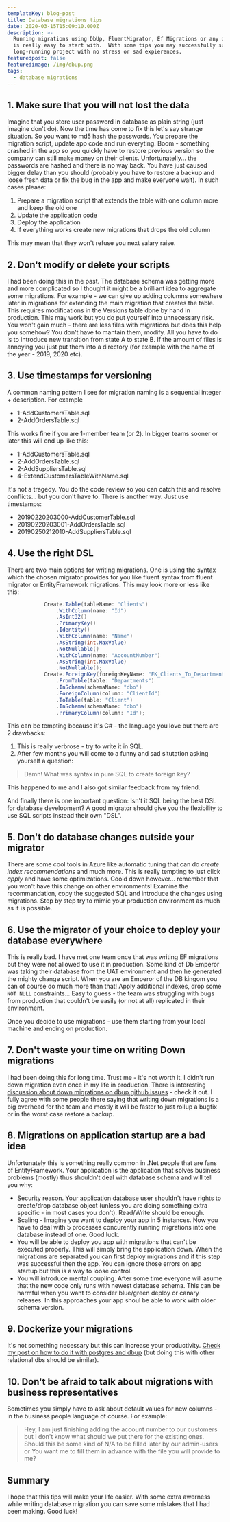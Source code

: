```yaml
---
templateKey: blog-post
title: Database migrations tips
date: 2020-03-15T15:09:10.000Z
description: >-
  Running migrations using DbUp, FluentMigrator, Ef Migrations or any other tool
  is really easy to start with.  With some tips you may successfully survive a
  long-running project with no stress or sad expierences.
featuredpost: false
featuredimage: /img/dbup.png
tags:
  - database migrations
---
```

## 1. Make sure that you will not lost the data
Imagine that you store user password in database as plain string (just imagine don't do). Now the time has come to fix this let's say strange situation. So you want to md5 hash the passwords. You prepare the migration script, update app code and run everyting. Boom - something crashed in the app so you quickly have to restore previous version so the company can still make money on their clients. Unfortunatelly... the passwords are hashed and there is no way back. You have just caused bigger delay than you should (probably you have to restore a backup and loose fresh data or fix the bug in the app and make everyone wait). In such cases please:
1. Prepare a migration script that extends the table with one column more and keep the old one
2. Update the application code
3. Deploy the application
4. If everything works create new migrations that drops the old column

This may mean that they won't refuse you next salary raise.

## 2. Don't modify or delete your scripts
I had been doing this in the past. The database schema was getting more and more complicated so I thought it might be a brilliant idea to aggregate some migrations. For example - we can give up adding columns somewhere later in migrations for extending the main migration that creates the table. This requires modifications in the Versions table done by hand in production. This may work but you do put yourself into unnecessary risk. You won't gain much - there are less files with migrations but does this help you somehow? You don't have to mantain them, modify. All you have to do is to introduce new transition from state A to state B. If the amount of files is annoying you just put them into a directory (for example with the name of the year - 2019, 2020 etc).

## 3. Use timestamps for versioning
A common naming pattern I see for migration naming is a sequential integer + description. For example
* 1-AddCustomersTable.sql
* 2-AddOrdersTable.sql

This works fine if you are 1-member team (or 2). In bigger teams sooner or later this will end up like this:
* 1-AddCustomersTable.sql
* 2-AddOrdersTable.sql
* 2-AddSuppliersTable.sql
* 4-ExtendCustomersTableWithName.sql

It's not a tragedy. You do the code review so you can catch this and resolve conflicts... but you don't have to. There is another way. Just use timestamps:
* 20190220203000-AddCustomerTable.sql
* 20190220203001-AddOrdersTable.sql
* 20190250212010-AddSuppliersTable.sql

## 4. Use the right DSL
There are two main options for writing migrations. One is using the syntax which the chosen migrator provides for you like fluent syntax from fluent migrator or EntityFramework migrations. This may look more or less like this:
```csharp
            Create.Table(tableName: "Clients")
                .WithColumn(name: "Id")
                .AsInt32()
                .PrimaryKey()
                .Identity()
                .WithColumn(name: "Name")
                .AsString(int.MaxValue)
                .NotNullable()
                .WithColumn(name: "AccountNumber")
                .AsString(int.MaxValue)
                .NotNullable();
            Create.ForeignKey(foreignKeyName: "FK_Clients_To_Departments")
                .FromTable(table: "Departments")
                .InSchema(schemaName: "dbo")
                .ForeignColumn(column: "ClientId")
                .ToTable(table: "Client")
                .InSchema(schemaName: "dbo")
                .PrimaryColumn(column: "Id");
```
This can be tempting because it's C# - the language you love but there are 2 drawbacks: 
1. This is really verbrose - try to write it in SQL.
2. After few months you will come to a funny and sad situtation asking yourself a question:
> Damn! What was syntax in pure SQL to create foreign key? 

This happened to me and I also got similar feedback from my friend. 

And finally there is one important question: Isn't it SQL being the best DSL for database development? A good migrator should give you the flexibility to use SQL scripts instead their own "DSL".

## 5. Don't do database changes outside your migrator
There are some cool tools in Azure like automatic tuning that can do *create index recommendations* and much more. This is really tempting to just click *apply* and have some optimizations. Coold down however... remember that you won't have this change on other environments! Examine the recommandation, copy the suggested SQL and introduce the changes using migrations. Step by step try to mimic your production environment as much as it is possible.

## 6. Use the migrator of your choice to deploy your database everywhere
This is really bad. I have met one team once that was writing EF migrations but they were not allowed to use it in production. Some kind of Db Emperor was taking their database from the UAT environment and then he generated the mighty change script. When you are an Emperor of the DB kingom you can of course do much more than that! Apply additional indexes, drop some ``NOT NULL`` constraints... Easy to guess - the team was struggling with bugs from production that couldn't be easily (or not at all) replicated in their environment. 

Once you decide to use migrations - use them starting from your local machine and ending on production.

## 7. Don't waste your time on writing Down migrations
I had been doing this for long time. Trust me - it's not worth it. I didn't run down migration even once in my life in production. 
There is interesting [discussion about down migrations on dbup github issues](https://github.com/DbUp/DbUp/issues/42) - check it out. I fully agree with some people there saying that writing down migrations is a big overhead for the team and mostly it will be faster to just rollup a bugfix or in the worst case restore a backup.

## 8. Migrations on application startup are a bad idea
Unfortunately this is something really common in .Net people that are fans of EntityFramework. Your application is the application that solves business problems (mostly) thus shouldn't deal with database schema and will tell you why:
* Security reason. Your application database user shouldn't have rights to create/drop database object (unless you are doing something extra specific - in most cases you don't). Read/Write should be enough. 
* Scaling - Imagine you want to deploy your app in 5 instances. Now you have to deal with 5 processes concurently running migrations into one database instead of one. Good luck.
* You will be able to deploy you app with migrations that can't be executed properly. This will simply bring the application down. When the migrations are separated you can first deploy migrations and if this step was successful then the app. You can ignore those errors on app startup but this is a way to loose control.
* You will introduce mental coupling. After some time everyone will asume that the new code only runs with newest database schema. This can be harmful when you want to consider blue/green deploy or canary releases. In this approaches your app shoul be able to work with older schema version.

## 9. Dockerize your migrations
It's not something necessary but this can increase your productivity. [Check my post on how to do it with postgres and dbup](../2020-03-05-database_development_with_docker_and_dbup) (but doing this with other relational dbs should be similar).

## 10. Don't be afraid to talk about migrations with business representatives 
Sometimes you simply have to ask about default values for new columns - in the business people language of course. For example: 
> Hey, I am just finishing adding the account number to our customers but I don't know what should we put there for the existing ones. Should this be some kind of N/A to be filled later by our admin-users or You want me to fill them in advance with the file you will provide to me? 

## Summary
I hope that this tips will make your life easier. With some extra awerness while writing database migration you can save some mistakes that I had been making. Good luck!

